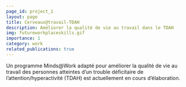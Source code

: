 ```yaml
---
page_id: project_1
layout: page
title: Cerveaux@travail-TDAH
description: Améliorer la qualité de vie au travail dans le TDAH
img: futureworkplaceskills.gif
importance: 1
category: work
related_publications: true
---
```


Un programme Minds@Work adapté pour améliorer la qualité de vie au travail des personnes atteintes d’un trouble déficitaire de l’attention/hyperactivité (TDAH) est actuellement en cours d’élaboration.
